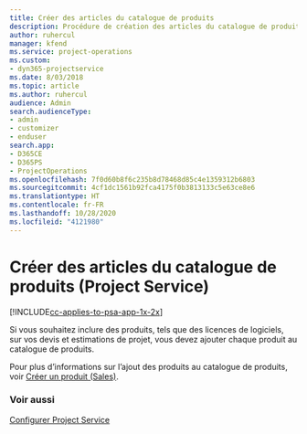 ```yaml
---
title: Créer des articles du catalogue de produits
description: Procédure de création des articles du catalogue de produits dans Project Service
author: ruhercul
manager: kfend
ms.service: project-operations
ms.custom:
- dyn365-projectservice
ms.date: 8/03/2018
ms.topic: article
ms.author: ruhercul
audience: Admin
search.audienceType:
- admin
- customizer
- enduser
search.app:
- D365CE
- D365PS
- ProjectOperations
ms.openlocfilehash: 7f0d60b8f6c235b8d78468d85c4e1359312b6803
ms.sourcegitcommit: 4cf1dc1561b92fca4175f0b3813133c5e63ce8e6
ms.translationtype: HT
ms.contentlocale: fr-FR
ms.lasthandoff: 10/28/2020
ms.locfileid: "4121980"
---
```

# <a name="create-product-catalog-items-project-service"></a>Créer des articles du catalogue de produits (Project Service)

[!INCLUDE[cc-applies-to-psa-app-1x-2x](../includes/cc-applies-to-psa-app-1x-2x.md)]

Si vous souhaitez inclure des produits, tels que des licences de logiciels, sur vos devis et estimations de projet, vous devez ajouter chaque produit au catalogue de produits.  
  
 Pour plus d’informations sur l’ajout des produits au catalogue de produits, voir [Créer un produit (Sales)](https://docs.microsoft.com/dynamics365/sales-enterprise/create-product-sales).  
  
### <a name="see-also"></a>Voir aussi  
 [Configurer Project Service](../psa/configure.md)
